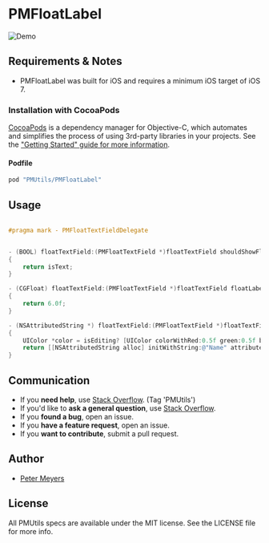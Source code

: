 # PMFloatLabel

![Demo](http://pm-dev.github.io/PMFloatLabel.gif)

## Requirements & Notes

- PMFloatLabel was built for iOS and requires a minimum iOS target of iOS 7.

### Installation with CocoaPods

[CocoaPods](http://cocoapods.org) is a dependency manager for Objective-C, which automates and simplifies the process of using 3rd-party libraries in your projects. See the ["Getting Started" guide for more information](http://guides.cocoapods.org/using/getting-started.html).

#### Podfile

```ruby
pod "PMUtils/PMFloatLabel"
```

## Usage


``` objective-c

#pragma mark - PMFloatTextFieldDelegate


- (BOOL) floatTextField:(PMFloatTextField *)floatTextField shouldShowFloatLabelWithText:(BOOL)isText editing:(BOOL)isEditing
{
    return isText;
}

- (CGFloat) floatTextField:(PMFloatTextField *)floatTextField floatLabelVerticalSpacing:(BOOL)isEditing
{
    return 6.0f;
}

- (NSAttributedString *) floatTextField:(PMFloatTextField *)floatTextField floatLabelAttributedString:(BOOL)isEditing
{
    UIColor *color = isEditing? [UIColor colorWithRed:0.5f green:0.5f blue:0.9f alpha:1.0f] : [UIColor colorWithWhite:0.0f alpha:1.0f];
    return [[NSAttributedString alloc] initWithString:@"Name" attributes:@{NSForegroundColorAttributeName: color, NSFontAttributeName: [UIFont systemFontOfSize:13.0f]}];
}

```

## Communication

- If you **need help**, use [Stack Overflow](http://stackoverflow.com/questions/tagged/PMUtils). (Tag 'PMUtils')
- If you'd like to **ask a general question**, use [Stack Overflow](http://stackoverflow.com/questions/tagged/PMUtils).
- If you **found a bug**, open an issue.
- If you **have a feature request**, open an issue.
- If you **want to contribute**, submit a pull request.


## Author

- [Peter Meyers](mailto:petermeyers1@gmail.com)

## License

All PMUtils specs are available under the MIT license. See the LICENSE file for more info.


